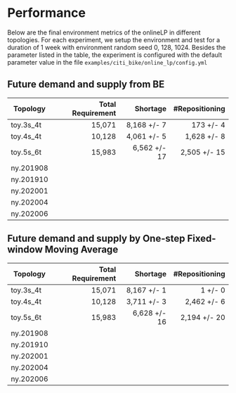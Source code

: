 # Performance

Below are the final environment metrics of the onlineLP in different topologies.
For each experiment, we setup the environment and test for a duration of 1 week
with environment random seed 0, 128, 1024.  Besides the parameter listed in the
table, the experiment is configured with the default parameter value in the file
`examples/citi_bike/online_lp/config.yml`

## Future demand and supply from BE

Topology  | Total Requirement | Shortage     | #Repositioning
----------|------------------:|-------------:|--------------:
toy.3s_4t | 15,071            | 8,168 +/-  7 |   173 +/-  4
toy.4s_4t | 10,128            | 4,061 +/-  5 | 1,628 +/-  8
toy.5s_6t | 15,983            | 6,562 +/- 17 | 2,505 +/- 15
ny.201908 |
ny.201910 |
ny.202001 |
ny.202004 |
ny.202006 |

## Future demand and supply by One-step Fixed-window Moving Average

Topology  | Total Requirement | Shortage     | #Repositioning
----------|------------------:|-------------:|--------------:
toy.3s_4t | 15,071            | 8,167 +/-  1 |     1 +/-  0
toy.4s_4t | 10,128            | 3,711 +/-  3 | 2,462 +/-  6
toy.5s_6t | 15,983            | 6,628 +/- 16 | 2,194 +/- 20
ny.201908 |
ny.201910 |
ny.202001 |
ny.202004 |
ny.202006 |

